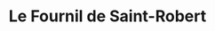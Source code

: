 ---
title: "Le Fournil de Saint-Robert"
url: /saint-robert/le-fournil-de-saint-robert/
shop: boulangerie
---